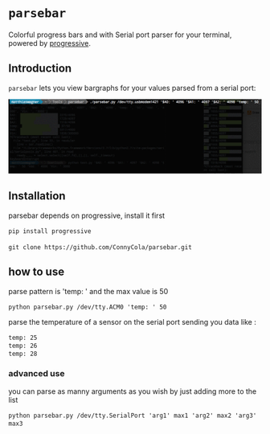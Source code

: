 

# `parsebar`

Colorful progress bars and with Serial port parser for your terminal, powered by [progressive](https://github.com/hfaran/progressive).

## Introduction

`parsebar` lets you view bargraphs for your values parsed from a serial port:

[![example use](https://raw.githubusercontent.com/ConnyCola/parsebar/master/example.gif)](https://github.com/ConnyCola/parsebar)


## Installation

parsebar depends on progressive, install it first

```
pip install progressive

git clone https://github.com/ConnyCola/parsebar.git
```
## how to use

parse pattern is 'temp: ' and the max value is 50

```
python parsebar.py /dev/tty.ACM0 'temp: ' 50
```


parse the temperature of a sensor on the serial port sending you data like : 
```
temp: 25
temp: 26
temp: 28
```

### advanced use

you can parse as manny arguments as you wish by just adding more to the list


```
python parsebar.py /dev/tty.SerialPort 'arg1' max1 'arg2' max2 'arg3' max3
```
